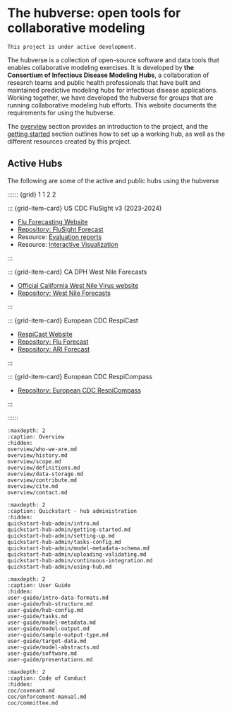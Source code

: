 # The hubverse: open tools for collaborative modeling

```{caution}
This project is under active development.
```

The hubverse is a collection of open-source software and data tools that enables collaborative modeling exercises. It is developed by **the Consortium of Infectious Disease Modeling Hubs**, a collaboration of research teams and public health professionals that have built and maintained predictive modeling hubs for infectious disease applications. Working together, we have developed the hubverse for groups that are running collaborative modeling hub efforts. This website documents the requirements for using the hubverse.  

The [overview](overview/who-we-are.md) section provides an introduction to the project, and the [getting started](quickstart-hub-admin/getting-started.md) section outlines how to set up a working hub, as well as the different resources created by this project.  

## Active Hubs

The following are some of the active and public hubs using the hubverse

:::::: {grid} 1 1 2 2

::: {grid-item-card} US CDC FluSight v3 (2023-2024)

 - [Flu Forecasting Website](https://www.cdc.gov/flu-forecasting/)
 - [Repository: FluSight Forecast](https://github.com/cdcepi/FluSight-forecast-hub/#readme)
 - Resource: [Evaluation reports](https://reichlab.io/flusight-eval/)
 - Resource: [Interactive Visualization](https://zoltardata.com/project/360/viz)

:::

::: {grid-item-card} CA DPH West Nile Forecasts

 - [Official California West Nile Virus website](https://westnile.ca.gov/)
 - [Repository: West Nile Forecasts](https://github.com/cdphmodeling/wnvca-2024#readme)

:::


::: {grid-item-card} European CDC RespiCast

 - [RespiCast Website](https://respicast.ecdc.europa.eu/)
 - [Repository: Flu Forecast](https://github.com/european-modelling-hubs/flu-forecast-hub#readme)
 - [Repository: ARI Forecast](https://github.com/european-modelling-hubs/ari-forecast-hub#readme)

:::

::: {grid-item-card} European CDC RespiCompass

 - [Repository: European CDC RespiCompass](https://github.com/european-modelling-hubs/RespiCompass#readme)

:::

::::::



```{toctree}
:maxdepth: 2
:caption: Overview
:hidden:
overview/who-we-are.md
overview/history.md
overview/scope.md
overview/definitions.md
overview/data-storage.md
overview/contribute.md
overview/cite.md
overview/contact.md
```

```{toctree}
:maxdepth: 2
:caption: Quickstart - hub administration
:hidden:
quickstart-hub-admin/intro.md
quickstart-hub-admin/getting-started.md
quickstart-hub-admin/setting-up.md
quickstart-hub-admin/tasks-config.md
quickstart-hub-admin/model-metadata-schema.md
quickstart-hub-admin/uploading-validating.md
quickstart-hub-admin/continuous-integration.md
quickstart-hub-admin/using-hub.md
```

```{toctree}
:maxdepth: 2
:caption: User Guide
:hidden:
user-guide/intro-data-formats.md
user-guide/hub-structure.md
user-guide/hub-config.md
user-guide/tasks.md
user-guide/model-metadata.md
user-guide/model-output.md
user-guide/sample-output-type.md
user-guide/target-data.md
user-guide/model-abstracts.md
user-guide/software.md
user-guide/presentations.md
```

```{toctree}
:maxdepth: 2
:caption: Code of Conduct
:hidden:
coc/covenant.md
coc/enforcement-manual.md
coc/committee.md
```
